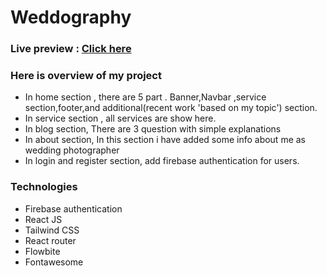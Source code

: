 # Weddography

### Live preview : [Click here](https://weddography-2e501.web.app/)

### Here is overview of my project

- In home section , there are 5 part . Banner,Navbar ,service section,footer,and additional(recent work 'based on my topic') section.
- In service section , all services are show here.
- In blog section, There are 3 question with simple explanations
- In about section, In this section i have added some info about me as wedding photographer
- In login and register section, add firebase authentication for users.

### Technologies

- Firebase authentication
- React JS
- Tailwind CSS
- React router
- Flowbite
- Fontawesome
